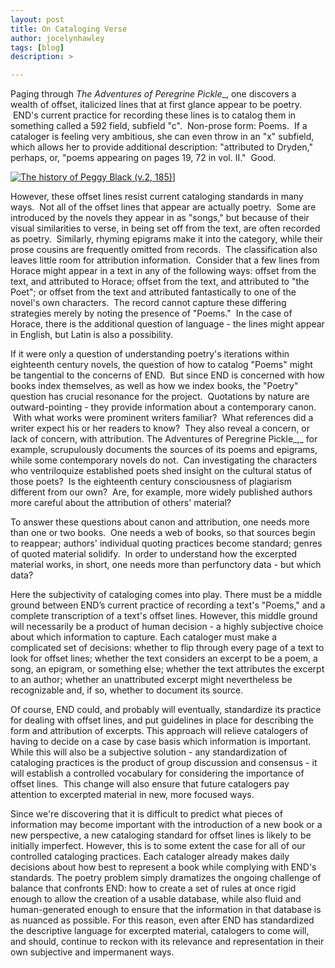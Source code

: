 ```yaml
---
layout: post
title: On Cataloging Verse
author: jocelynhawley
tags: [blog]
description: >

---
```


Paging through _The Adventures of Peregrine Pickle__, one discovers a wealth of offset, italicized lines that at first glance appear to be poetry.  END's current practice for recording these lines is to catalog them in something called a 592 field, subfield "c".  Non-prose form: Poems.  If a cataloger is feeling very ambitious, she can even throw in an "x" subfield, which allows her to provide additional description: "attributed to Dryden," perhaps, or, "poems appearing on pages 19, 72 in vol. II."  Good.  

[![The history of Peggy Black (v.2, 185)](http://52.203.15.35/end-dev/wp-content/uploads/2013/07/The-history-of-Peggy-Black-v.2-185-470x626.jpg)](http://52.203.15.35/end-dev/wp-content/uploads/2013/07/The-history-of-Peggy-Black-v.2-185.jpg)]

However, these offset lines resist current cataloging standards in many ways.  Not all of the offset lines that appear are actually poetry.  Some are introduced by the novels they appear in as "songs," but because of their visual similarities to verse, in being set off from the text, are often recorded as poetry.  Similarly, rhyming epigrams make it into the category, while their prose cousins are frequently omitted from records.  The classification also leaves little room for attribution information.  Consider that a few lines from Horace might appear in a text in any of the following ways: offset from the text, and attributed to Horace; offset from the text, and attributed to "the Poet"; or offset from the text and attributed fantastically to one of the novel's own characters.  The record cannot capture these differing strategies merely by noting the presence of "Poems."  In the case of Horace, there is the additional question of language - the lines might appear in English, but Latin is also a possibility.  

If it were only a question of understanding poetry's iterations within eighteenth century novels, the question of how to catalog "Poems" might be tangential to the concerns of END.  But since END is concerned with how books index themselves, as well as how we index books, the "Poetry" question has crucial resonance for the project.  Quotations by nature are outward-pointing - they provide information about a contemporary canon.  With what works were prominent writers familiar?  What references did a writer expect his or her readers to know?  They also reveal a concern, or lack of concern, with attribution. The Adventures of Peregrine Pickle_,_ for example, scrupulously documents the sources of its poems and epigrams, while some contemporary novels do not.  Can investigating the characters who ventriloquize established poets shed insight on the cultural status of those poets?  Is the eighteenth century consciousness of plagiarism different from our own?  Are, for example, more widely published authors more careful about the attribution of others' material?  

To answer these questions about canon and attribution, one needs more than one or two books.  One needs a web of books, so that sources begin to reappear; authors' individual quoting practices become standard; genres of quoted material solidify.  In order to understand how the excerpted material works, in short, one needs more than perfunctory data - but which data?  

Here the subjectivity of cataloging comes into play. There must be a middle ground between END’s current practice of recording a text's "Poems," and a complete transcription of a text's offset lines. However, this middle ground will necessarily be a product of human decision - a highly subjective choice about which information to capture. Each cataloger must make a complicated set of decisions: whether to flip through every page of a text to look for offset lines; whether the text considers an excerpt to be a poem, a song, an epigram, or something else; whether the text attributes the excerpt to an author; whether an unattributed excerpt might nevertheless be recognizable and, if so, whether to document its source.  

Of course, END could, and probably will eventually, standardize its practice for dealing with offset lines, and put guidelines in place for describing the form and attribution of excerpts. This approach will relieve catalogers of having to decide on a case by case basis which information is important. While this will also be a subjective solution - any standardization of cataloging practices is the product of group discussion and consensus - it will establish a controlled vocabulary for considering the importance of offset lines.  This change will also ensure that future catalogers pay attention to excerpted material in new, more focused ways.  

Since we're discovering that it is difficult to predict what pieces of information may become important with the introduction of a new book or a new perspective, a new cataloging standard for offset lines is likely to be initially imperfect. However, this is to some extent the case for all of our controlled cataloging practices. Each cataloger already makes daily decisions about how best to represent a book while complying with END's standards. The poetry problem simply dramatizes the ongoing challenge of balance that confronts END: how to create a set of rules at once rigid enough to allow the creation of a usable database, while also fluid and human-generated enough to ensure that the information in that database is as nuanced as possible. For this reason, even after END has standardized the descriptive language for excerpted material, catalogers to come will, and should, continue to reckon with its relevance and representation in their own subjective and impermanent ways.
